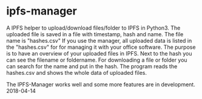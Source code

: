 # ipfs-manager
A IPFS helper to upload/download files/folder to IPFS in Python3. The uploaded file is saved in a file with timestamp, hash and name. The file name is "hashes.csv"
If you use the manager, all uploaded data is listed in the "hashes.csv" for for managing it with your office software.
The purpose is to have an overview of your uploaded files in IPFS. Next to the hash  you can see the filename or foldername.
For downloading a file or folder you can search for the name and put in the hash.
The program reads the hashes.csv and shows the whole data of uploaded files.

The IPFS-Manager works well and some more features are in development.
2018-04-14
